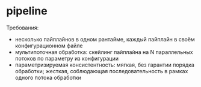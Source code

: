 # pipeline

Требования:
 - несколько пайплайнов в одном рантайме, каждый пайплайн в своём конфигурационном файле
 - мультипоточная обработка: скейлинг пайплайна на N параллельных потоков по параметру из конфигурации
 - параметризируемая консистентность: мягкая, без гарантии порядка обработки; жесткая, соблюдающая последовательность в рамках одного потока обработки
